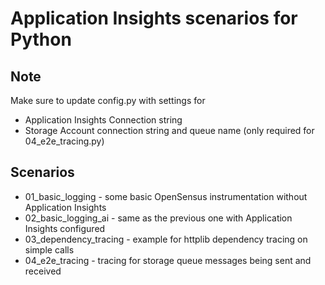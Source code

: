 # Application Insights scenarios for Python

## Note
Make sure to update config.py with settings for 
* Application Insights Connection string
* Storage Account connection string and queue name (only required for 04_e2e_tracing.py)

## Scenarios
* 01_basic_logging - some basic OpenSensus instrumentation without Application Insights 
* 02_basic_logging_ai - same as the previous one with Application Insights configured
* 03_dependency_tracing - example for httplib dependency tracing on simple calls
* 04_e2e_tracing - tracing for storage queue messages being sent and received